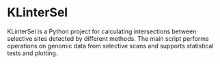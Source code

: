 # KLinterSel
KLinterSel is a Python project for calculating intersections between selective sites detected by different methods. The main script performs operations on genomic data from selective scans and supports statistical tests and plotting.
